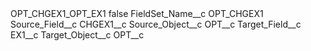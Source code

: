 <?xml version="1.0" encoding="UTF-8"?>
<CustomMetadata xmlns="http://soap.sforce.com/2006/04/metadata" xmlns:xsi="http://www.w3.org/2001/XMLSchema-instance" xmlns:xsd="http://www.w3.org/2001/XMLSchema">
    <label>OPT_CHGEX1_OPT_EX1</label>
    <protected>false</protected>
    <values>
        <field>FieldSet_Name__c</field>
        <value xsi:type="xsd:string">OPT_CHGEX1</value>
    </values>
    <values>
        <field>Source_Field__c</field>
        <value xsi:type="xsd:string">CHGEX1__c</value>
    </values>
    <values>
        <field>Source_Object__c</field>
        <value xsi:type="xsd:string">OPT__c</value>
    </values>
    <values>
        <field>Target_Field__c</field>
        <value xsi:type="xsd:string">EX1__c</value>
    </values>
    <values>
        <field>Target_Object__c</field>
        <value xsi:type="xsd:string">OPT__c</value>
    </values>
</CustomMetadata>

